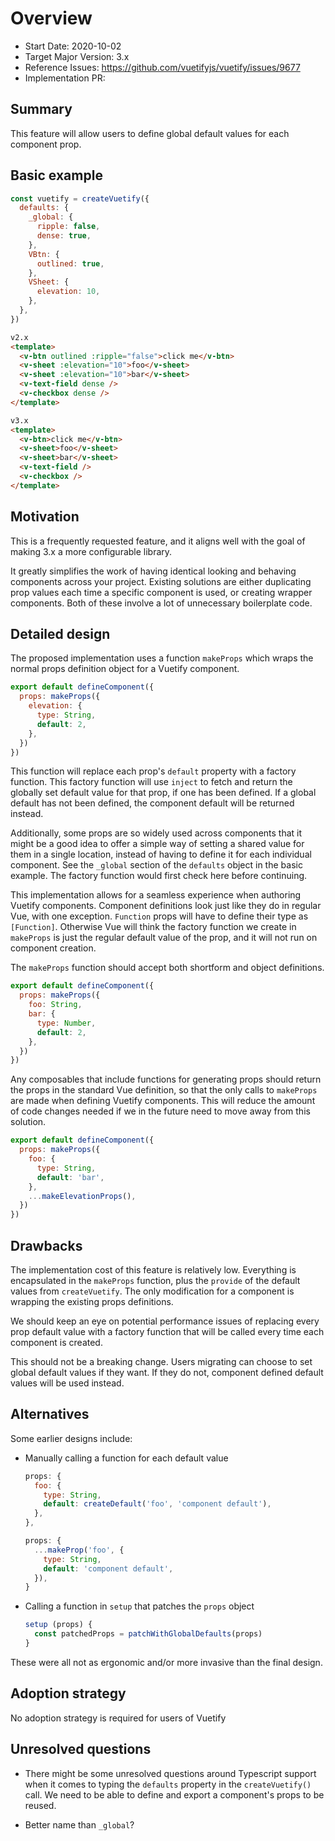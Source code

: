 # Overview

- Start Date: 2020-10-02
- Target Major Version: 3.x
- Reference Issues: https://github.com/vuetifyjs/vuetify/issues/9677
- Implementation PR:

## Summary

This feature will allow users to define global default values for each component prop.

## Basic example

```js
const vuetify = createVuetify({
  defaults: {
    _global: {
      ripple: false,
      dense: true,
    },
    VBtn: {
      outlined: true,
    },
    VSheet: {
      elevation: 10,
    },
  },
})
```

```html
v2.x
<template>
  <v-btn outlined :ripple="false">click me</v-btn>
  <v-sheet :elevation="10">foo</v-sheet>
  <v-sheet :elevation="10">bar</v-sheet>
  <v-text-field dense />
  <v-checkbox dense />
</template>

v3.x
<template>
  <v-btn>click me</v-btn>
  <v-sheet>foo</v-sheet>
  <v-sheet>bar</v-sheet>
  <v-text-field />
  <v-checkbox />
</template>
```

## Motivation

This is a frequently requested feature, and it aligns well with the goal of making 3.x a more configurable library.

It greatly simplifies the work of having identical looking and behaving components across your project. Existing solutions are either duplicating prop values each time a specific component is used, or creating wrapper components. Both of these involve a lot of unnecessary boilerplate code.

## Detailed design

The proposed implementation uses a function `makeProps` which wraps the normal props definition object for a Vuetify component.

```js
export default defineComponent({
  props: makeProps({
    elevation: {
      type: String,
      default: 2,
    },
  })
})
```

This function will replace each prop's `default` property with a factory function. This factory function will use `inject` to fetch and return the globally set default value for that prop, if one has been defined. If a global default has not been defined, the component default will be returned instead.

Additionally, some props are so widely used across components that it might be a good idea to offer a simple way of setting a shared value for them in a single location, instead of having to define it for each individual component. See the `_global` section of the `defaults` object in the basic example. The factory function would first check here before continuing.

This implementation allows for a seamless experience when authoring Vuetify components. Component definitions look just like they do in regular Vue, with one exception. `Function` props will have to define their type as `[Function]`. Otherwise Vue will think the factory function we create in `makeProps` is just the regular default value of the prop, and it will not run on component creation.

The `makeProps` function should accept both shortform and object definitions.

```js
export default defineComponent({
  props: makeProps({
    foo: String,
    bar: {
      type: Number,
      default: 2,
    },
  })
})
```

Any composables that include functions for generating props should return the props in the standard Vue definition, so that the only calls to `makeProps` are made when defining Vuetify components. This will reduce the amount of code changes needed if we in the future need to move away from this solution.

```js
export default defineComponent({
  props: makeProps({
    foo: {
      type: String,
      default: 'bar',
    },
    ...makeElevationProps(),
  })
})
```

## Drawbacks

The implementation cost of this feature is relatively low. Everything is encapsulated in the `makeProps` function, plus the `provide` of the default values from `createVuetify`. The only modification for a component is wrapping the existing props definitions.

We should keep an eye on potential performance issues of replacing every prop default value with a factory function that will be called every time each component is created.

This should not be a breaking change. Users migrating can choose to set global default values if they want. If they do not, component defined default values will be used instead.

## Alternatives

Some earlier designs include:

- Manually calling a function for each default value
  ```js
  props: {
    foo: {
      type: String,
      default: createDefault('foo', 'component default'),
    },
  },

  props: {
    ...makeProp('foo', {
      type: String,
      default: 'component default',
    }),
  }
  ```

- Calling a function in `setup` that patches the `props` object
  ```js
  setup (props) {
    const patchedProps = patchWithGlobalDefaults(props)
  }
  ```

These were all not as ergonomic and/or more invasive than the final design.

## Adoption strategy

No adoption strategy is required for users of Vuetify

## Unresolved questions

- There might be some unresolved questions around Typescript support when it comes to typing the `defaults` property in the `createVuetify()` call. We need to be able to define and export a component's props to be reused.

- Better name than `_global`?